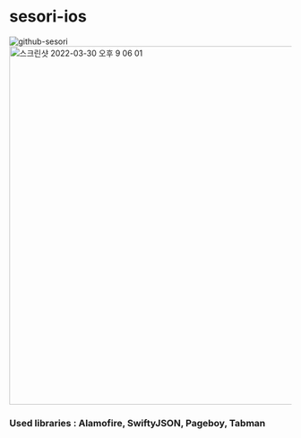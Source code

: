 # sesori-ios
![github-sesori](https://user-images.githubusercontent.com/73519615/161029569-6de3b79c-475b-4f7a-b274-92ea3d66d152.gif)  
<img width="639" alt="스크린샷 2022-03-30 오후 9 06 01" src="https://user-images.githubusercontent.com/73519615/160830674-2b22231f-83ab-4fe0-953e-e81accf747bf.png">

### Used libraries : Alamofire, SwiftyJSON, Pageboy, Tabman
